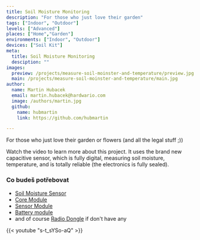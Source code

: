 ```yaml
---
title: Soil Moisture Monitoring
description: "For those who just love their garden"
tags: ["Indoor", "Outdoor"]
levels: ["Advanced"]
places: ["Home","Garden"]
environments: ["Indoor", "Outdoor"]
devices: ["Soil Kit"]
meta:
  title: Soil Moisture Monitoring
  desciption: ""
images:
  preview: /projects/measure-soil-moinster-and-temperature/preview.jpg
  main: /projects/measure-soil-moinster-and-temperature/main.jpg
author:
  name: Martin Hubacek
  email: martin.hubacek@hardwario.com
  image: /authors/martin.jpg
  github:
    name: hubmartin
    link: https://github.com/hubmartin

---
```


For those who just love their garden or flowers (and all the legal stuff ;))

Watch the video to learn more about this project.  It uses the brand new capacitive sensor, which is fully digital, measuring soil moisture, temperature, and is totally reliable (the electronics is fully sealed).

### Co budeš potřebovat

* [Soil Moisture Sensor](https://shop.bigclown.com/soil-moisture-sensor/)
* [Core Module](https://shop.bigclown.com/core-module/)
* [Sensor Module](https://shop.bigclown.com/sensor-module/)
* [Battery module](https://shop.bigclown.com/battery-module/)
* and of course [Radio Dongle](https://shop.bigclown.com/radio-dongle/) if don't have any

{{< youtube "s-t_sYSo-aQ" >}}
